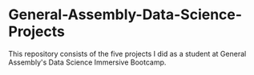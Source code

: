 # General-Assembly-Data-Science-Projects
This repository consists of the five projects I did as a student at General Assembly's Data Science Immersive Bootcamp.
